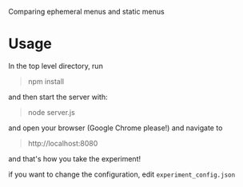 Comparing ephemeral menus and static menus

# Usage

In the top level directory, run

> npm install

and then start the server with:

> node server.js

and open your browser (Google Chrome please!) and navigate to 

> http://localhost:8080

and that's how you take the experiment!

if you want to change the configuration, edit `experiment_config.json`

